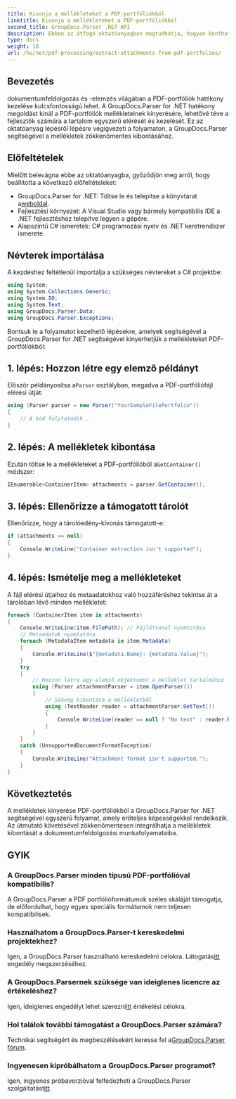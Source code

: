 ```yaml
---
title: Kivonja a mellékleteket a PDF-portfóliókból
linktitle: Kivonja a mellékleteket a PDF-portfóliókból
second_title: GroupDocs.Parser .NET API
description: Ebben az átfogó oktatóanyagban megtudhatja, hogyan bonthat ki mellékleteket PDF-portfóliókból a GroupDocs.Parser for .NET segítségével.
type: docs
weight: 10
url: /hu/net/pdf-processing/extract-attachments-from-pdf-portfolios/
---
```

## Bevezetés
dokumentumfeldolgozás és -elemzés világában a PDF-portfóliók hatékony kezelése kulcsfontosságú lehet. A GroupDocs.Parser for .NET hatékony megoldást kínál a PDF-portfóliók mellékleteinek kinyerésére, lehetővé téve a fejlesztők számára a tartalom egyszerű elérését és kezelését. Ez az oktatóanyag lépésről lépésre végigvezeti a folyamaton, a GroupDocs.Parser segítségével a mellékletek zökkenőmentes kibontásához.
## Előfeltételek
Mielőtt belevágna ebbe az oktatóanyagba, győződjön meg arról, hogy beállította a következő előfeltételeket:
-  GroupDocs.Parser for .NET: Töltse le és telepítse a könyvtárat a[weboldal](https://releases.groupdocs.com/parser/net/).
- Fejlesztési környezet: A Visual Studio vagy bármely kompatibilis IDE a .NET fejlesztéshez telepítve legyen a gépére.
- Alapszintű C# ismeretek: C# programozási nyelv és .NET keretrendszer ismerete.

## Névterek importálása
A kezdéshez feltétlenül importálja a szükséges névtereket a C# projektbe:
```csharp
using System;
using System.Collections.Generic;
using System.IO;
using System.Text;
using GroupDocs.Parser.Data;
using GroupDocs.Parser.Exceptions;
```
Bontsuk le a folyamatot kezelhető lépésekre, amelyek segítségével a GroupDocs.Parser for .NET segítségével kinyerhetjük a mellékleteket PDF-portfóliókból:
## 1. lépés: Hozzon létre egy elemző példányt
 Először példányosítsa a`Parser` osztályban, megadva a PDF-portfóliófájl elérési útját:
```csharp
using (Parser parser = new Parser("YourSampleFilePortfolio"))
{
    // A kód folytatódik...
}
```
## 2. lépés: A mellékletek kibontása
 Ezután töltse le a mellékleteket a PDF-portfólióból a`GetContainer()` módszer:
```csharp
IEnumerable<ContainerItem> attachments = parser.GetContainer();
```
## 3. lépés: Ellenőrizze a támogatott tárolót
Ellenőrizze, hogy a tárolóedény-kivonás támogatott-e:
```csharp
if (attachments == null)
{
    Console.WriteLine("Container extraction isn't supported");
}
```
## 4. lépés: Ismételje meg a mellékleteket
A fájl elérési útjaihoz és metaadatokhoz való hozzáféréshez tekintse át a tárolóban lévő minden mellékletet:
```csharp
foreach (ContainerItem item in attachments)
{
    Console.WriteLine(item.FilePath); // Fájlútvonal nyomtatása
    // Metaadatok nyomtatása
    foreach (MetadataItem metadata in item.Metadata)
    {
        Console.WriteLine($"{metadata.Name}: {metadata.Value}");
    }
    try
    {
        // Hozzon létre egy elemző objektumot a melléklet tartalmához
        using (Parser attachmentParser = item.OpenParser())
        {
            // Szöveg kibontása a mellékletből
            using (TextReader reader = attachmentParser.GetText())
            {
                Console.WriteLine(reader == null ? "No text" : reader.ReadToEnd());
            }
        }
    }
    catch (UnsupportedDocumentFormatException)
    {
        Console.WriteLine("Attachment format isn't supported.");
    }
}
```

## Következtetés
A mellékletek kinyerése PDF-portfóliókból a GroupDocs.Parser for .NET segítségével egyszerű folyamat, amely erőteljes képességekkel rendelkezik. Az útmutató követésével zökkenőmentesen integrálhatja a mellékletek kibontását a dokumentumfeldolgozási munkafolyamataiba.

## GYIK
### A GroupDocs.Parser minden típusú PDF-portfólióval kompatibilis?
A GroupDocs.Parser a PDF portfólióformátumok széles skáláját támogatja, de előfordulhat, hogy egyes speciális formátumok nem teljesen kompatibilisek.
### Használhatom a GroupDocs.Parser-t kereskedelmi projektekhez?
 Igen, a GroupDocs.Parser használható kereskedelmi célokra. Látogatás[itt](https://purchase.groupdocs.com/buy) engedély megszerzéséhez.
### A GroupDocs.Parsernek szüksége van ideiglenes licencre az értékeléshez?
Igen, ideiglenes engedélyt lehet szerezni[itt](https://purchase.groupdocs.com/temporary-license/) értékelési célokra.
### Hol találok további támogatást a GroupDocs.Parser számára?
 Technikai segítségért és megbeszélésekért keresse fel a[GroupDocs.Parser fórum](https://forum.groupdocs.com/c/parser/17).
### Ingyenesen kipróbálhatom a GroupDocs.Parser programot?
 Igen, ingyenes próbaverzióval felfedezheti a GroupDocs.Parser szolgáltatást[itt](https://releases.groupdocs.com/).